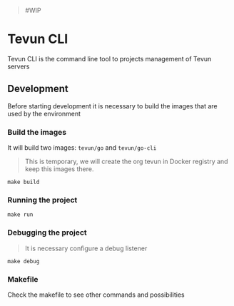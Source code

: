 > #WIP

# Tevun CLI

Tevun CLI is the command line tool to projects management of Tevun servers

## Development

Before starting development it is necessary to build the images that are used by the environment

### Build the images

It will build two images: `tevun/go` and `tevun/go-cli`
> This is temporary, we will create the org tevun in Docker registry and keep this images there.

```
make build
```

### Running the project

```
make run
```

### Debugging the project

> It is necessary configure a debug listener

```
make debug
```

### Makefile

Check the makefile to see other commands and possibilities
